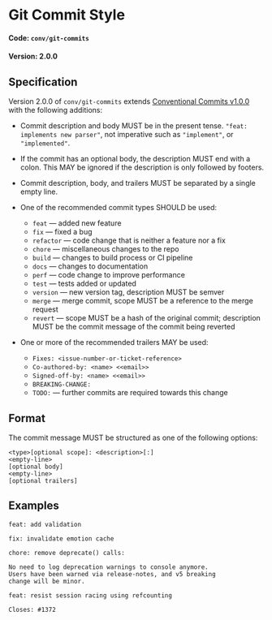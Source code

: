 # Git Commit Style

#### Code: `conv/git-commits`

#### Version: 2.0.0

## Specification

Version 2.0.0 of `conv/git-commits` extends [Conventional Commits v1.0.0](https://www.conventionalcommits.org/en/v1.0.0) with the following additions:

-   Commit description and body MUST be in the present tense. `"feat: implements new parser"`, not imperative such as `"implement"`, or `"implemented"`.

-   If the commit has an optional body, the description MUST end with a colon. This MAY be ignored if the description is only followed by footers.

-   Commit description, body, and trailers MUST be separated by a single empty line.

-   One of the recommended commit types SHOULD be used:

    -   `feat` — added new feature
    -   `fix` — fixed a bug
    -   `refactor` — code change that is neither a feature nor a fix
    -   `chore` — miscellaneous changes to the repo
    -   `build` — changes to build process or CI pipeline
    -   `docs` — changes to documentation
    -   `perf` — code change to improve performance
    -   `test` — tests added or updated
    -   `version` — new version tag, description MUST be semver
    -   `merge` — merge commit, scope MUST be a reference to the merge request
    -   `revert` — scope MUST be a hash of the original commit; description MUST be the commit message of the commit being reverted

-   One or more of the recommended trailers MAY be used:
    -   `Fixes: <issue-number-or-ticket-reference>`
    -   `Co-authored-by: <name> <<email>>`
    -   `Signed-off-by: <name> <<email>>`
    -   `BREAKING-CHANGE:`
    -   `TODO:` — further commits are required towards this change

## Format

The commit message MUST be structured as one of the following options:

```text
<type>[optional scope]: <description>[:]
<empty-line>
[optional body]
<empty-line>
[optional trailers]
```

## Examples

```
feat: add validation
```

```
fix: invalidate emotion cache
```

```
chore: remove deprecate() calls:

No need to log deprecation warnings to console anymore.
Users have been warned via release-notes, and v5 breaking
change will be minor.
```

```
feat: resist session racing using refcounting

Closes: #1372
```
